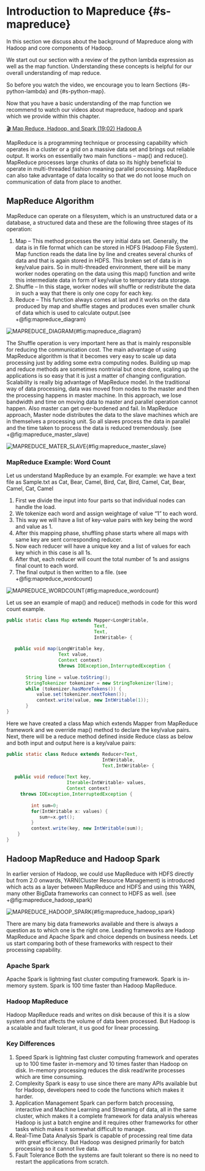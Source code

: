 # Introduction to Mapreduce {#s-mapreduce}


In this section we discuss about the background of Mapreduce along
with Hadoop and core components of Hadoop.

We start out our section with a review of the python lambda expression
as well as the map function.  Understanding these concepts is helpful
for our overall understanding of map reduce.

So before you watch the video, we encourage you to learn Sections
{#s-python-lambda} and {#s-python-map}.

Now that you have a basic understanding of the map function we
recommend to watch our videos about mapreduce, hadoop and spark which
we provide within this chapter.

[:clapper: Map Reduce, Hadoop, and Spark (19:02) Hadoop A](https://drive.google.com/file/d/1CmtoDDio-CYT9g4bsjclVfukA5TsIc8n/view?usp=sharing)


MapReduce is a programming technique or processing capability which
operates in a cluster or a grid on a massive data set and brings out
reliable output. It works on essentially two main functions – map()
and reduce().  MapReduce processes large chunks of data so its highly
beneficial to operate in multi-threaded fashion meaning parallel
processing. MapReduce can also take advantage of data locality so that
we do not loose much on communication of data from place to another.

## MapReduce Algorithm

MapReduce can operate on a filesystem, which is an unstructured data
or a database, a structured data and these are the following three
stages of its operation:

1. Map – This method processes the very initial data set. Generally,
   the data is in file format which can be stored in HDFS (Hadoop File
   System). Map function reads the data line by line and creates
   several chunks of data and that is again stored in HDFS. This
   broken set of data is in key/value pairs. So in multi-threaded
   environment, there will be many worker nodes operating on the data
   using this map() function and write this intermediate data in form
   of key/value to temporary data storage.
2. Shuffle – In this stage, worker nodes will shuffle or redistribute
   the data in such a way that there is only one copy for each key.
3. Reduce – This function always comes at last and it works on the
   data produced by map and shuffle stages and produces even smaller
   chunk of data which is used to calculate output.(see
   +@fig:mapreduce_diagram)

![MAPREDUCE_DIAGRAM](images/mapreduce_diagram.png){#fig:mapreduce_diagram}

          

 The Shuffle operation is very important here as that is mainly
responsible for reducing the communication cost.  The main advantage
of using MapReduce algorithm is that it becomes very easy to scale up
data processing just by adding some extra computing nodes. Building up
map and reduce methods are sometimes nontrivial but once done, scaling
up the applications is so easy that it is just a matter of changing
configuration. Scalability is really big advantage of MapReduce model.
In the traditional way of data processing, data was moved from nodes
to the master and then the processing happens in master machine. In
this approach, we lose bandwidth and time on moving data to master and
parallel operation cannot happen. Also master can get over-burdened
and fail.  In MapReduce approach, Master node distributes the data to
the slave machines which are in themselves a processing unit. So all
slaves process the data in parallel and the time taken to process the
data is reduced tremendously. (see +@fig:mapreduce_master_slave)

![MAPREDUCE_MATER_SLAVE](images/mapreduce_master_slave.png){#fig:mapreduce_master_slave}

 


### MapReduce Example: Word Count

Let us understand MapReduce by an example. For example: we have a text
file as Sample.txt as Cat, Bear, Camel, Bird, Cat, Bird, Camel, Cat,
Bear, Camel, Cat, Camel

1. First we divide the input into four parts so that individual nodes
   can handle the load.
2. We tokenize each word and assign weightage of value “1” to each word.
3. This way we will have a list of key-value pairs with key being the
   word and value as 1.
4. After this mapping phase, shuffling phase starts where all maps
   with same key are sent corresponding reducer.
5. Now each reducer will have a unique key and a list of values for
   each key which in this case is all 1s.
6. After that, each reducer will count the total number of 1s and
   assigns final count to each word.
7. The final output is then written to a file. (see
   +@fig:mapreduce_wordcount)

![MAPREDUCE_WORDCOUNT](images/mapreduce_wordcount.png){#fig:mapreduce_wordcount}

 

Let us see an example of map() and reduce() methods in code for this
word count example.

```java
public static class Map extends Mapper<LongWritable,
                                Text,
                                Text,
                                IntWritable> {
 
   public void map(LongWritable key,
                   Text value,
                   Context context)
                   throws IOException,InterruptedException {
 
       String line = value.toString();
       StringTokenizer tokenizer = new StringTokenizer(line);
       while (tokenizer.hasMoreTokens()) {
           value.set(tokenizer.nextToken());
           context.write(value, new IntWritable(1));
       }
}           
```

Here we have created a class Map which extends Mapper from MapReduce
framework and we override map() method to declare the key/value pairs.
Next, there will be a reduce method defined inside Reduce class as
below and both input and output here is a key/value pairs:

```java
public static class Reduce extends Reducer<Text,
                                   IntWritable,
                                   Text,IntWritable> {
 
   public void reduce(Text key,
                      Iterable<IntWritable> values,
                      Context context)
     throws IOException,InterruptedException {
 
         int sum=0;
         for(IntWritable x: values) {
            sum+=x.get();
         }
         context.write(key, new IntWritable(sum));
    }
}

```

## Hadoop MapReduce and Hadoop Spark

In earlier version of Hadoop, we could use MapReduce with HDFS
directly but from 2.0 onwards, YARN(Cluster Resource Management) is
introduced which acts as a layer between MapReduce and HDFS and using
this YARN, many other BigData frameworks can connect to HDFS as
well. (see +@fig:mapreduce_hadoop_spark)

![MAPREDUCE_HADOOP_SPARK](images/mapreduce_hadoop_spark.png){#fig:mapreduce_hadoop_spark}
 

There are many big data frameworks available and there is always a
question as to which one is the right one. Leading frameworks are
Hadoop MapReduce and Apache Spark and choice depends on business
needs.  Let us start comparing both of these frameworks with respect
to their processing capability.

### Apache Spark  

Apache Spark is lightning fast cluster computing framework. Spark is
in-memory system. Spark is 100 time faster than Hadoop MapReduce.

### Hadoop MapReduce

Hadoop MapReduce reads and writes on disk because of this it is a slow
system and that affects the volume of data been processed. But Hadoop
is a scalable and fault tolerant, it us good for linear processing.

### Key Differences

1. Speed Spark is lightning fast cluster computing framework and
   operates up to 100 time faster in-memory and 10 times faster than
   Hadoop on disk. In-memory processing reduces the disk read/write
   processes which are time consuming.
2. Complexity Spark is easy to use since there are many APIs available
   but for Hadoop, developers need to code the functions which makes
   it harder.
3. Application Management Spark can perform batch processing,
   interactive and Machine Learning and Streaming of data, all in the
   same cluster, which makes it a complete framework for data analysis
   whereas Hadoop is just a batch engine and it requires other
   frameworks for other tasks which makes it somewhat difficult to
   manage.
4. Real-Time Data Analysis Spark is capable of processing real time
   data with great efficiency. But Hadoop was designed primarily for
   batch processing so it cannot live data.
5. Fault Tolerance Both the systems are fault tolerant so there is no
   need to restart the applications from scratch.

